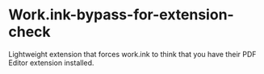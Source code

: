 # Work.ink-bypass-for-extension-check
Lightweight extension that forces work.ink to think that you have their PDF Editor extension installed.
